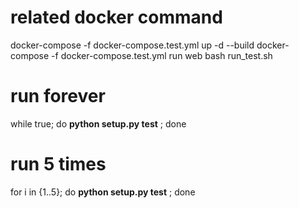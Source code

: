 # related docker command
docker-compose -f docker-compose.test.yml up -d --build
docker-compose -f docker-compose.test.yml run web bash run_test.sh


# run forever 
while true; do **python setup.py test** ; done

# run 5 times
for i in {1..5}; do **python setup.py test** ; done
